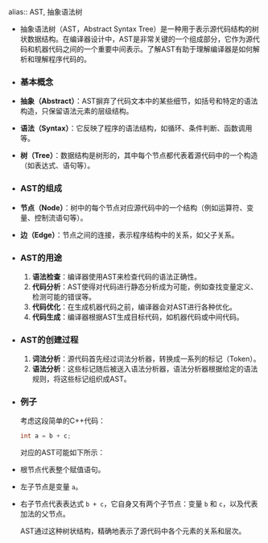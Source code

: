 alias:: AST, 抽象语法树

- 抽象语法树（AST，Abstract Syntax Tree）是一种用于表示源代码结构的树状数据结构。在编译器设计中，AST是非常关键的一个组成部分，它作为源代码和机器代码之间的一个重要中间表示。了解AST有助于理解编译器是如何解析和理解程序代码的。
- ### 基本概念
- **抽象（Abstract）**：AST摒弃了代码文本中的某些细节，如括号和特定的语法构造，只保留语法元素的层级结构。
- **语法（Syntax）**：它反映了程序的语法结构，如循环、条件判断、函数调用等。
- **树（Tree）**：数据结构是树形的，其中每个节点都代表着源代码中的一个构造（如表达式、语句等）。
- ### AST的组成
- **节点（Node）**：树中的每个节点对应源代码中的一个结构（例如运算符、变量、控制流语句等）。
- **边（Edge）**：节点之间的连接，表示程序结构中的关系，如父子关系。
- ### AST的用途
  
  1. **语法检查**：编译器使用AST来检查代码的语法正确性。
  2. **代码分析**：AST使得对代码进行静态分析成为可能，例如查找变量定义、检测可能的错误等。
  3. **代码优化**：在生成机器代码之前，编译器会对AST进行各种优化。
  4. **代码生成**：编译器根据AST生成目标代码，如机器代码或中间代码。
- ### AST的创建过程
  
  1. **词法分析**：源代码首先经过词法分析器，转换成一系列的标记（Token）。
  2. **语法分析**：这些标记随后被送入语法分析器，语法分析器根据给定的语法规则，将这些标记组织成AST。
- ### 例子
  
  考虑这段简单的C++代码：
  
  ```cpp
  int a = b + c;
  ```
  
  对应的AST可能如下所示：
- 根节点代表整个赋值语句。
- 左子节点是变量 `a`。
- 右子节点代表表达式 `b + c`，它自身又有两个子节点：变量 `b` 和 `c`，以及代表加法的父节点。
  
  AST通过这种树状结构，精确地表示了源代码中各个元素的关系和层次。